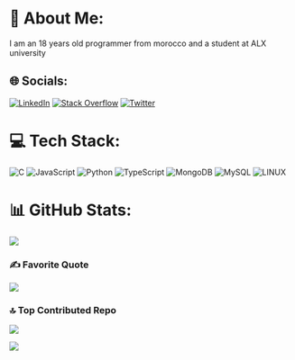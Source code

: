 # 💫 About Me:
I am an 18 years old programmer from morocco and a student at ALX university


## 🌐 Socials:
[![LinkedIn](https://img.shields.io/badge/LinkedIn-%230077B5.svg?logo=linkedin&logoColor=white)](https://linkedin.com/in/ayoub-moufid-7b03a8276) [![Stack Overflow](https://img.shields.io/badge/-Stackoverflow-FE7A16?logo=stack-overflow&logoColor=white)](https://stackoverflow.com/users/22118732) [![Twitter](https://img.shields.io/badge/Twitter-%231DA1F2.svg?logo=Twitter&logoColor=white)](https://twitter.com/moufidayoub11) 

# 💻 Tech Stack:
![C](https://img.shields.io/badge/c-%2300599C.svg?style=for-the-badge&logo=c&logoColor=white) ![JavaScript](https://img.shields.io/badge/javascript-%23323330.svg?style=for-the-badge&logo=javascript&logoColor=%23F7DF1E) ![Python](https://img.shields.io/badge/python-3670A0?style=for-the-badge&logo=python&logoColor=ffdd54) ![TypeScript](https://img.shields.io/badge/typescript-%23007ACC.svg?style=for-the-badge&logo=typescript&logoColor=white) ![MongoDB](https://img.shields.io/badge/MongoDB-%234ea94b.svg?style=for-the-badge&logo=mongodb&logoColor=white) ![MySQL](https://img.shields.io/badge/mysql-%2300f.svg?style=for-the-badge&logo=mysql&logoColor=white) ![LINUX](https://img.shields.io/badge/Linux-FCC624?style=for-the-badge&logo=linux&logoColor=black)

# 📊 GitHub Stats:
![](https://github-readme-stats.vercel.app/api?username=moufidayoub11&theme=vue-dark&hide_border=false&include_all_commits=true&count_private=true)<br/>

### ✍️ Favorite Quote
![](https://quotes-github-readme.vercel.app/api?type=horizontal&theme=tokyonight&quote=Abundance%20mindset%20is%20key.%20Nothing%20big%20was%20ever%20accomplished%20by%20thinking%20small.&author=luke%20belmar)

### 🔝 Top Contributed Repo
![](https://github-contributor-stats.vercel.app/api?username=moufidayoub11&limit=5&theme=tokyonight&combine_all_yearly_contributions=true)

[![](https://visitcount.itsvg.in/api?id=moufidayoub11&icon=0&color=0)](https://visitcount.itsvg.in)
